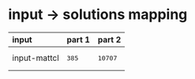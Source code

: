 # input -> solutions mapping
|input|part 1|part 2|
|:---|:---|:---|
|input-mattcl|<pre>385</pre>|<pre>10707</pre>|
